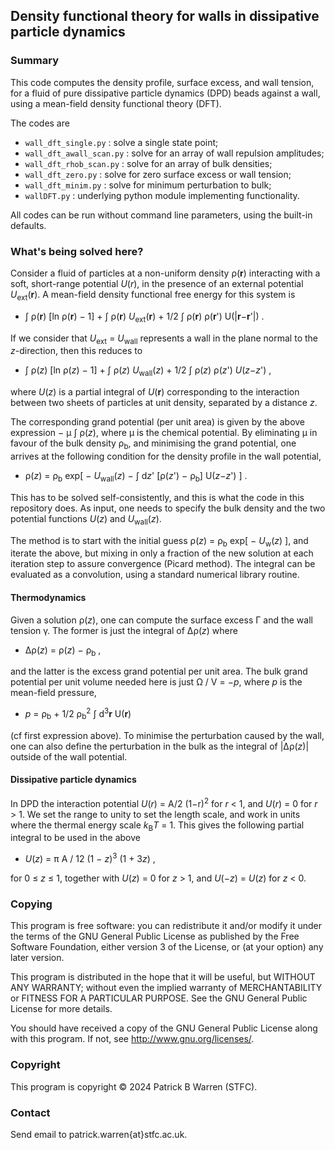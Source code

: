 ## Density functional theory for walls in dissipative particle dynamics

### Summary

This code computes the density profile, surface excess, and wall
tension, for a fluid of pure dissipative particle dynamics (DPD)
beads against a wall, using a mean-field density functional theory (DFT).

The codes are

* `wall_dft_single.py` : solve a single state point;
* `wall_dft_awall_scan.py` : solve for an array of wall repulsion amplitudes;
* `wall_dft_rhob_scan.py` : solve for an array of bulk densities;
* `wall_dft_zero.py` : solve for zero surface excess or wall tension;
* `wall_dft_minim.py` : solve for minimum perturbation to bulk;
* `wallDFT.py` : underlying python module implementing functionality.

All codes can be run without command line parameters, using the
built-in defaults.  

### What's being solved here?

Consider a fluid of particles at a non-uniform density ρ(**r**)
interacting with a soft, short-range potential *U*(*r*), in the
presence of an external potential *U*<sub>ext</sub>(**r**). A
mean-field density functional free energy for this system is

* ∫ ρ(**r**) [ln ρ(**r**) − 1] + ∫ ρ(**r**) *U*<sub>ext</sub>(**r**) +
  1/2 ∫ ρ(**r**) ρ(**r**') U(|**r**−**r**'|) .
  
If we consider that *U*<sub>ext</sub> = *U*<sub>wall</sub> represents
a wall in the plane normal to the *z*-direction, then this reduces to

* ∫ ρ(*z*) [ln ρ(*z*) − 1] + ∫ ρ(*z*) *U*<sub>wall</sub>(*z*) + 1/2 ∫
  ρ(*z*) ρ(*z*') *U*(*z*−*z*') ,

where *U*(*z*) is a partial integral of *U*(**r**) corresponding to
the interaction between two sheets of particles at unit density,
separated by a distance *z*.

The corresponding grand potential (per unit area) is given by the
above expression − μ ∫ ρ(*z*), where μ is the chemical potential.  By
eliminating μ in favour of the bulk density ρ<sub>b</sub>, and
minimising the grand potential, one arrives at the following condition
for the density profile in the wall potential,

* ρ(*z*) = ρ<sub>b</sub> exp[ − *U*<sub>wall</sub>(*z*) − ∫ d*z*'
  [ρ(*z*') − ρ<sub>b</sub>] U(*z*−*z*') ] .

This has to be solved self-consistently, and this is what the code in
this repository does. As input, one needs to specify the bulk density
and the two potential functions *U*(*z*) and *U*<sub>wall</sub>(*z*).

The method is to start with the initial guess ρ(*z*) = ρ<sub>b</sub>
exp[ − *U*<sub>w</sub>(*z*) ], and iterate the above, but mixing in
only a fraction of the new solution at each iteration step to assure
convergence (Picard method).  The integral can be evaluated as a
convolution, using a standard numerical library routine.

#### Thermodynamics

Given a solution ρ(*z*), one can compute the surface excess Γ and the
wall tension γ.  The former is just the integral of Δρ(*z*) where

* Δρ(*z*) = ρ(*z*) − ρ<sub>b</sub> , 

and the latter is the excess grand potential per unit area. The bulk
grand potential per unit volume needed here is just Ω / V = −*p*, where *p*
is the mean-field pressure,

* *p* = ρ<sub>b</sub> + 1/2 ρ<sub>b</sub><sup>2</sup> ∫
d<sup>3</sup>**r** U(**r**)

(cf first expression above).  To minimise the perturbation caused by
the wall, one can also define the perturbation in the bulk as the
integral of |Δρ(*z*)| outside of the wall potential.

####  Dissipative particle dynamics

In DPD the interaction potential *U*(*r*) = A/2 (1−r)<sup>2</sup> for
*r* < 1, and *U*(*r*) = 0 for *r* > 1.  We set the range to unity to
set the length scale, and work in units where the thermal energy scale
*k*<sub>B</sub>*T* = 1.  This gives the following partial integral to
be used in the above

* *U*(*z*) = π A / 12 (1 − *z*)<sup>3</sup> (1 + 3*z*) ,

 for 0 ≤ *z* ≤ 1, together with *U*(*z*) = 0 for *z* > 1, and
 *U*(−*z*) = *U*(*z*) for *z* < 0.


### Copying

This program is free software: you can redistribute it and/or modify
it under the terms of the GNU General Public License as published by
the Free Software Foundation, either version 3 of the License, or (at
your option) any later version.

This program is distributed in the hope that it will be useful, but
WITHOUT ANY WARRANTY; without even the implied warranty of
MERCHANTABILITY or FITNESS FOR A PARTICULAR PURPOSE.  See the GNU
General Public License for more details.

You should have received a copy of the GNU General Public License
along with this program.  If not, see
<http://www.gnu.org/licenses/>.

### Copyright

This program is copyright &copy; 2024 Patrick B Warren (STFC).  

### Contact

Send email to patrick.warren{at}stfc.ac.uk.
